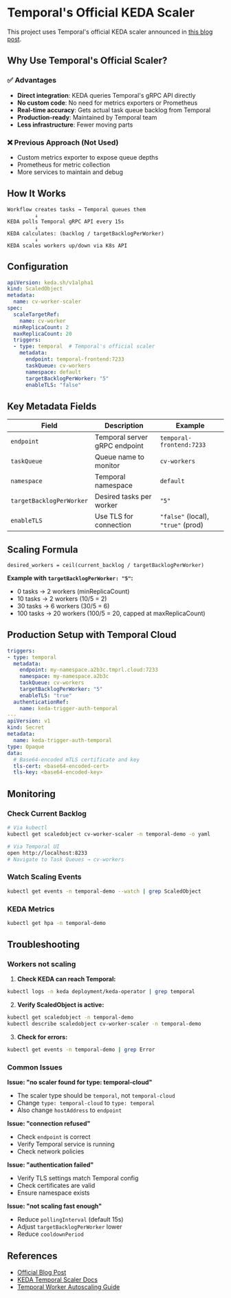 # Temporal's Official KEDA Scaler

This project uses Temporal's official KEDA scaler announced in [this blog post](https://temporal.io/blog/announcing-keda-based-auto-scaling-for-temporal-workers).

## Why Use Temporal's Official Scaler?

### ✅ Advantages
- **Direct integration**: KEDA queries Temporal's gRPC API directly
- **No custom code**: No need for metrics exporters or Prometheus
- **Real-time accuracy**: Gets actual task queue backlog from Temporal
- **Production-ready**: Maintained by Temporal team
- **Less infrastructure**: Fewer moving parts

### ❌ Previous Approach (Not Used)
- Custom metrics exporter to expose queue depths
- Prometheus for metric collection
- More services to maintain and debug

## How It Works

```
Workflow creates tasks → Temporal queues them
         ↓
KEDA polls Temporal gRPC API every 15s
         ↓
KEDA calculates: (backlog / targetBacklogPerWorker)
         ↓
KEDA scales workers up/down via K8s API
```

## Configuration

```yaml
apiVersion: keda.sh/v1alpha1
kind: ScaledObject
metadata:
  name: cv-worker-scaler
spec:
  scaleTargetRef:
    name: cv-worker
  minReplicaCount: 2
  maxReplicaCount: 20
  triggers:
  - type: temporal  # Temporal's official scaler
    metadata:
      endpoint: temporal-frontend:7233
      taskQueue: cv-workers
      namespace: default
      targetBacklogPerWorker: "5"
      enableTLS: "false"
```

## Key Metadata Fields

| Field | Description | Example |
|-------|-------------|---------|
| `endpoint` | Temporal server gRPC endpoint | `temporal-frontend:7233` |
| `taskQueue` | Queue name to monitor | `cv-workers` |
| `namespace` | Temporal namespace | `default` |
| `targetBacklogPerWorker` | Desired tasks per worker | `"5"` |
| `enableTLS` | Use TLS for connection | `"false"` (local), `"true"` (prod) |

## Scaling Formula

```
desired_workers = ceil(current_backlog / targetBacklogPerWorker)
```

**Example with `targetBacklogPerWorker: "5"`:**
- 0 tasks → 2 workers (minReplicaCount)
- 10 tasks → 2 workers (10/5 = 2)
- 30 tasks → 6 workers (30/5 = 6)
- 100 tasks → 20 workers (100/5 = 20, capped at maxReplicaCount)

## Production Setup with Temporal Cloud

```yaml
triggers:
- type: temporal
  metadata:
    endpoint: my-namespace.a2b3c.tmprl.cloud:7233
    namespace: my-namespace.a2b3c
    taskQueue: cv-workers
    targetBacklogPerWorker: "5"
    enableTLS: "true"
  authenticationRef:
    name: keda-trigger-auth-temporal
---
apiVersion: v1
kind: Secret
metadata:
  name: keda-trigger-auth-temporal
type: Opaque
data:
  # Base64-encoded mTLS certificate and key
  tls-cert: <base64-encoded-cert>
  tls-key: <base64-encoded-key>
```

## Monitoring

### Check Current Backlog
```bash
# Via kubectl
kubectl get scaledobject cv-worker-scaler -n temporal-demo -o yaml

# Via Temporal UI
open http://localhost:8233
# Navigate to Task Queues → cv-workers
```

### Watch Scaling Events
```bash
kubectl get events -n temporal-demo --watch | grep ScaledObject
```

### KEDA Metrics
```bash
kubectl get hpa -n temporal-demo
```

## Troubleshooting

### Workers not scaling

1. **Check KEDA can reach Temporal:**
```bash
kubectl logs -n keda deployment/keda-operator | grep temporal
```

2. **Verify ScaledObject is active:**
```bash
kubectl get scaledobject -n temporal-demo
kubectl describe scaledobject cv-worker-scaler -n temporal-demo
```

3. **Check for errors:**
```bash
kubectl get events -n temporal-demo | grep Error
```

### Common Issues

**Issue: "no scaler found for type: temporal-cloud"**
- The scaler type should be `temporal`, not `temporal-cloud`
- Change `type: temporal-cloud` to `type: temporal`
- Also change `hostAddress` to `endpoint`

**Issue: "connection refused"**
- Check `endpoint` is correct
- Verify Temporal service is running
- Check network policies

**Issue: "authentication failed"**
- Verify TLS settings match Temporal config
- Check certificates are valid
- Ensure namespace exists

**Issue: "not scaling fast enough"**
- Reduce `pollingInterval` (default 15s)
- Adjust `targetBacklogPerWorker` lower
- Reduce `cooldownPeriod`

## References

- [Official Blog Post](https://temporal.io/blog/announcing-keda-based-auto-scaling-for-temporal-workers)
- [KEDA Temporal Scaler Docs](https://keda.sh/docs/latest/scalers/temporal/)
- [Temporal Worker Autoscaling Guide](https://docs.temporal.io/production-deployment/worker-autoscaling)
